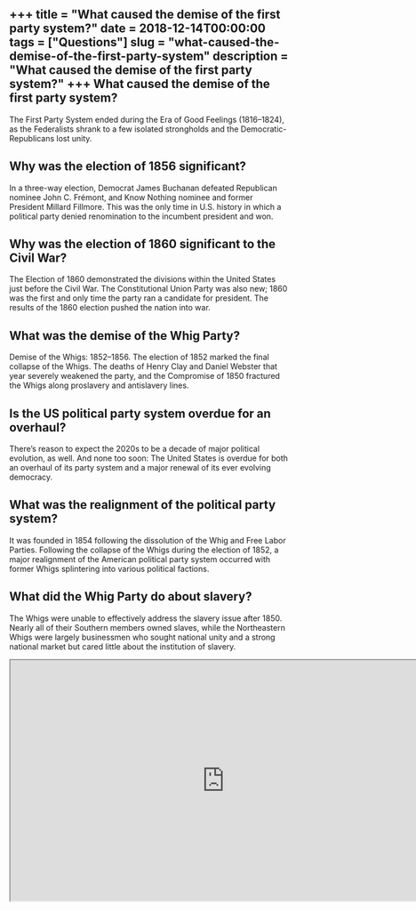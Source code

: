 +++
title = "What caused the demise of the first party system?"
date = 2018-12-14T00:00:00
tags = ["Questions"]
slug = "what-caused-the-demise-of-the-first-party-system"
description = "What caused the demise of the first party system?"
+++
What caused the demise of the first party system?
-------------------------------------------------

The First Party System ended during the Era of Good Feelings (1816–1824), as the Federalists shrank to a few isolated strongholds and the Democratic-Republicans lost unity.

Why was the election of 1856 significant?
-----------------------------------------

In a three-way election, Democrat James Buchanan defeated Republican nominee John C. Frémont, and Know Nothing nominee and former President Millard Fillmore. This was the only time in U.S. history in which a political party denied renomination to the incumbent president and won.

Why was the election of 1860 significant to the Civil War?
----------------------------------------------------------

The Election of 1860 demonstrated the divisions within the United States just before the Civil War. The Constitutional Union Party was also new; 1860 was the first and only time the party ran a candidate for president. The results of the 1860 election pushed the nation into war.

What was the demise of the Whig Party?
--------------------------------------

Demise of the Whigs: 1852–1856. The election of 1852 marked the final collapse of the Whigs. The deaths of Henry Clay and Daniel Webster that year severely weakened the party, and the Compromise of 1850 fractured the Whigs along proslavery and antislavery lines.

Is the US political party system overdue for an overhaul?
---------------------------------------------------------

There’s reason to expect the 2020s to be a decade of major political evolution, as well. And none too soon: The United States is overdue for both an overhaul of its party system and a major renewal of its ever evolving democracy.

What was the realignment of the political party system?
-------------------------------------------------------

It was founded in 1854 following the dissolution of the Whig and Free Labor Parties. Following the collapse of the Whigs during the election of 1852, a major realignment of the American political party system occurred with former Whigs splintering into various political factions.

What did the Whig Party do about slavery?
-----------------------------------------

The Whigs were unable to effectively address the slavery issue after 1850. Nearly all of their Southern members owned slaves, while the Northeastern Whigs were largely businessmen who sought national unity and a strong national market but cared little about the institution of slavery.

<iframe allow="accelerometer; autoplay; clipboard-write; encrypted-media; gyroscope; picture-in-picture" allowfullscreen="" class="__youtube_prefs__  epyt-is-override  no-lazyload" data-no-lazy="1" data-origheight="433" data-origwidth="770" data-skipgform_ajax_framebjll="" height="433" id="_ytid_54664" loading="lazy" src="https://www.youtube.com/embed/s8VOM8ET1WU?enablejsapi=1&autoplay=0&cc_load_policy=0&cc_lang_pref=&iv_load_policy=1&loop=0&modestbranding=0&rel=1&fs=1&playsinline=0&autohide=2&theme=dark&color=red&controls=1&" title="YouTube player" width="770"></iframe>